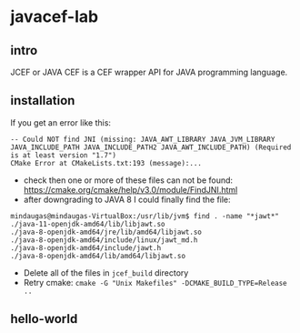 # javacef-lab

## intro
JCEF or JAVA CEF is a CEF wrapper API for JAVA programming language.

## installation

If you get an error like this:
```
-- Could NOT find JNI (missing: JAVA_AWT_LIBRARY JAVA_JVM_LIBRARY JAVA_INCLUDE_PATH JAVA_INCLUDE_PATH2 JAVA_AWT_INCLUDE_PATH) (Required is at least version "1.7")
CMake Error at CMakeLists.txt:193 (message):...
```
- check then one or more of these files can not be found: https://cmake.org/cmake/help/v3.0/module/FindJNI.html
- after downgrading to JAVA 8 I could finally find the file:
 ```
 mindaugas@mindaugas-VirtualBox:/usr/lib/jvm$ find . -name "*jawt*"
 ./java-11-openjdk-amd64/lib/libjawt.so
 ./java-8-openjdk-amd64/jre/lib/amd64/libjawt.so
 ./java-8-openjdk-amd64/include/linux/jawt_md.h
 ./java-8-openjdk-amd64/include/jawt.h
 ./java-8-openjdk-amd64/lib/amd64/libjawt.so
 ```
- Delete all of the files in `jcef_build` directory
- Retry cmake: `cmake -G "Unix Makefiles" -DCMAKE_BUILD_TYPE=Release ..`

## hello-world
